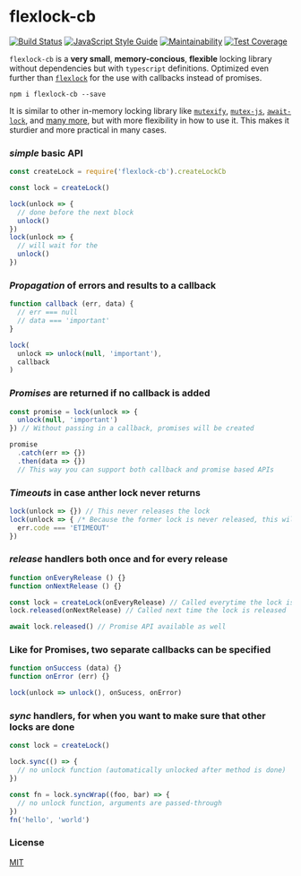 # flexlock-cb

<a href="https://travis-ci.org/martinheidegger/flexlock-cb"><img src="https://travis-ci.org/martinheidegger/flexlock-cb.svg?branch=master" alt="Build Status"/></a>
[![JavaScript Style Guide](https://img.shields.io/badge/code_style-standard-brightgreen.svg)](https://standardjs.com)
[![Maintainability](https://api.codeclimate.com/v1/badges/0515ec5a0831b36b5992/maintainability)](https://codeclimate.com/github/martinheidegger/flexlock-cb/maintainability)
[![Test Coverage](https://api.codeclimate.com/v1/badges/0515ec5a0831b36b5992/test_coverage)](https://codeclimate.com/github/martinheidegger/flexlock-cb/test_coverage)

`flexlock-cb` is a **very small**, **memory-concious**, **flexible** locking library without
dependencies but with `typescript` definitions. Optimized even further than [`flexlock`](https://github.com/martinheidegger/flexlock) for the use with callbacks instead of promises.

`npm i flexlock-cb --save`

It is similar to other in-memory locking library like [`mutexify`](https://github.com/mafintosh/mutexify), [`mutex-js`](https://github.com/danielglennross/mutex-js), [`await-lock`](https://www.npmjs.com/package/await-lock), and [many more](https://www.npmjs.com/search?q=promise+lock), but with more flexibility in how
to use it. This makes it sturdier and more practical in many cases.


### _simple_ basic API

```javascript
const createLock = require('flexlock-cb').createLockCb

const lock = createLock()

lock(unlock => {
  // done before the next block
  unlock()
})
lock(unlock => {
  // will wait for the 
  unlock()
})
```

### _Propagation_ of errors and results to a callback

```javascript
function callback (err, data) {
  // err === null
  // data === 'important'
}

lock(
  unlock => unlock(null, 'important'),
  callback
)
```

### _Promises_ are returned if no callback is added

```javascript
const promise = lock(unlock => {
  unlock(null, 'important')
}) // Without passing in a callback, promises will be created

promise
  .catch(err => {})
  .then(data => {})
  // This way you can support both callback and promise based APIs
```

### _Timeouts_ in case anther lock never returns

```javascript
lock(unlock => {}) // This never releases the lock
lock(unlock => { /* Because the former lock is never released, this will not be called */ }, 500, (err) => {
  err.code === 'ETIMEOUT'
})
```

### _release_ handlers both once and for every release

```javascript
function onEveryRelease () {}
function onNextRelease () {}

const lock = createLock(onEveryRelease) // Called everytime the lock is released
lock.released(onNextRelease) // Called next time the lock is released

await lock.released() // Promise API available as well
```

### Like for Promises, two separate callbacks can be specified

```javascript
function onSuccess (data) {}
function onError (err) {}

lock(unlock => unlock(), onSucess, onError)
```

### _sync_ handlers, for when you want to make sure that other locks are done

```javascript
const lock = createLock()

lock.sync(() => {
  // no unlock function (automatically unlocked after method is done)
})

const fn = lock.syncWrap((foo, bar) => {
  // no unlock function, arguments are passed-through
})
fn('hello', 'world')
```

### License

[MIT](./LICENSE)
